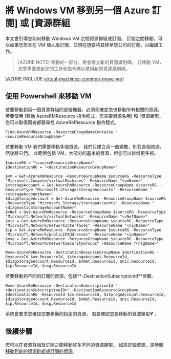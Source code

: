 <properties
    pageTitle="移動視窗 VM |Microsoft Azure"
    description="將 Windows VM 移到另一個 Azure 訂閱] 或 [資源群組資源管理員部署模型中。"
    services="virtual-machines-windows"
    documentationCenter=""
    authors="cynthn"
    manager="timlt"
    editor=""
    tags="azure-resource-manager"/>

<tags
    ms.service="virtual-machines-windows"
    ms.workload="infrastructure-services"
    ms.tgt_pltfrm="na"
    ms.devlang="na"
    ms.topic="article"
    ms.date="08/08/2016"
    ms.author="cynthn"/>

    


# <a name="move-a-windows-vm-to-another-azure-subscription-or-resource-group"></a>將 Windows VM 移到另一個 Azure 訂閱] 或 [資源群組 

本文會引導您如何移動 Windows VM 之間資源群組或訂閱。 訂閱之間移動，可以如果您原本在 VM 個人版訂閱，並現在想要將其移至您公司的訂閱，以繼續工作。

> [AZURE.NOTE] 移動的一部分，將會建立新的資源識別碼。 已移動 VM，您會需要更新您的工具和指令碼以使用新的資源識別碼。 


[AZURE.INCLUDE [virtual-machines-common-move-vm](../../includes/virtual-machines-common-move-vm.md)]


## <a name="use-powershell-to-move-a-vm"></a>使用 Powershell 來移動 VM

若要移動到另一個資源群組的虛擬機器，必須先確定您也移動所有相關的資源。 若要使用 [移動 AzureRMResource 指令程式，您需要資源名稱] 和 [資源類型。 您可以取得兩者都要尋找 AzureRMResource 指令程式。

    Find-AzureRMResource -ResourceGroupNameContains "<sourceResourceGroupName>"
    

若要移動 VM 我們需要移動多個資源。 我們只建立另一個變數，針對各個資源，然後將它們。 此範例包括 VM，大部分的基本的資源，但您可以新增更多視。

    $sourceRG = "<sourceResourceGroupName>"
    $destinationRG = "<destinationResourceGroupName>"
    
    $vm = Get-AzureRmResource -ResourceGroupName $sourceRG -ResourceType "Microsoft.Compute/virtualMachines" -ResourceName "<vmName>"
    $storageAccount = Get-AzureRmResource -ResourceGroupName $sourceRG -ResourceType "Microsoft.Storage/storageAccounts" -ResourceName "<storageAccountName>"
    $diagStorageAccount = Get-AzureRmResource -ResourceGroupName $sourceRG -ResourceType "Microsoft.Storage/storageAccounts" -ResourceName "<diagnosticStorageAccountName>"
    $vNet = Get-AzureRmResource -ResourceGroupName $sourceRG -ResourceType "Microsoft.Network/virtualNetworks" -ResourceName "<vNetName>"
    $nic = Get-AzureRmResource -ResourceGroupName $sourceRG -ResourceType "Microsoft.Network/networkInterfaces" -ResourceName "<nicName>"
    $ip = Get-AzureRmResource -ResourceGroupName $sourceRG -ResourceType "Microsoft.Network/publicIPAddresses" -ResourceName "<ipName>"
    $nsg = Get-AzureRmResource -ResourceGroupName $sourceRG -ResourceType "Microsoft.Network/networkSecurityGroups" -ResourceName "<nsgName>"
    
    Move-AzureRmResource -DestinationResourceGroupName $destinationRG -ResourceId $vm.ResourceId, $storageAccount.ResourceId, $diagStorageAccount.ResourceId, $vNet.ResourceId, $nic.ResourceId, $ip.ResourceId, $nsg.ResourceId

若要移動到不同的訂閱的資源，包括**-DestinationSubscriptionId**參數。 

    Move-AzureRmResource -DestinationSubscriptionId "<destinationSubscriptionID>" -DestinationResourceGroupName $destinationRG -ResourceId $vm.ResourceId, $storageAccount.ResourceId, $diagStorageAccount.ResourceId, $vNet.ResourceId, $nic.ResourceId, $ip.ResourceId, $nsg.ResourceId



系統會要求您確認您要移動的指定的資源。 若要確認您要移動的資源類型**Y** 。

  
## <a name="next-steps"></a>後續步驟

您可以在資源群組及訂閱之間移動許多不同的資源類型。 如需詳細資訊，請參閱[移動到新的資源群組或訂閱的資源](../resource-group-move-resources.md)。    